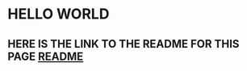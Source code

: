 <html lang="en">
<head>
    <meta charset="UTF-8">
    <meta name="viewport" content="width=device-width, initial-scale=1.0">
    <meta http-equiv="X-UA-Compatible" content="ie=edge">
</head>
<body>
<h1> HELLO WORLD </h1>
    <h2> HERE IS THE LINK TO THE README FOR THIS PAGE <a href="readme.md"> README </a> </h2>
</body>
</html>
